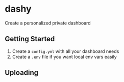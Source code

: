 # dashy
Create a personalized private dashboard

## Getting Started
1. Create a `config.yml` with all your dashboard needs
1. Create a `.env` file if you want local env vars easily

## Uploading

